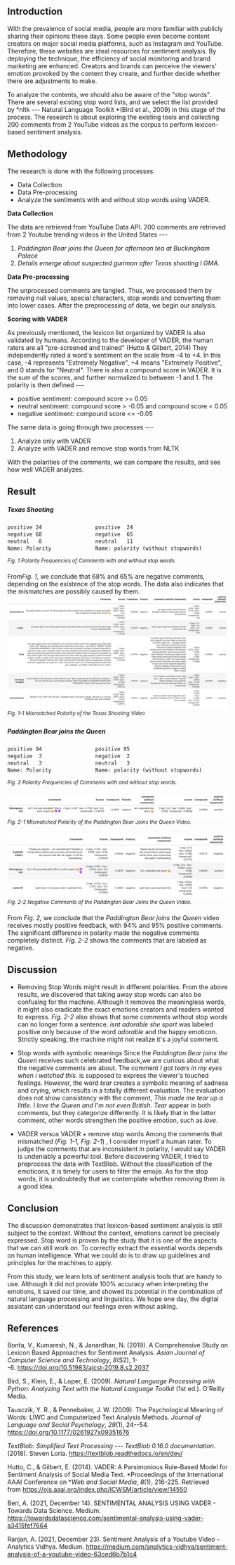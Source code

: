 **Introduction**
-
With the prevalence of social media, people are more familiar with publicly sharing their opinions these days. Some people even become content creators on major social media platforms, such as Instagram and YouTube. Therefore, these websites are ideal resources for sentiment analysis. By deploying the technique, the efficiency of social monitoring and brand marketing are enhanced. Creators and brands can perceive the viewers' emotion provoked by the content they create, and further decide whether there are adjustments to make. 

To analyze the contents, we should also be aware of the "stop words". There are several existing stop word lists, and we select the list provided by *nltk --- Natural Language Toolkit *(Bird et al., 2009) in this stage of the process. The research is about exploring the existing tools and collecting 200 comments from 2 YouTube videos as the corpus to perform lexicon-based sentiment analysis.

**Methodology**
-
The research is done with the following processes: 
- Data Collection
- Data Pre-processing
- Analyze the sentiments with and without stop words using VADER.

**Data Collection**

The data are retrieved from YouTube Data API. 200 comments are retrieved from 2 Youtube trending videos in the United States ---
1.  *Paddington Bear joins the Queen for afternoon tea at Buckingham Palace*
2.  *Details emerge about suspected gunman after Texas shooting l GMA.*

**Data Pre-processing**

The unprocessed comments are tangled. Thus, we processed them by removing null values, special characters, stop words and converting them into lower cases. After the preprocessing of data, we begin our analysis.

**Scoring with VADER**

As previously mentioned, the lexicon list organized by VADER is also validated by humans. According to the developer of VADER, the human raters are all "pre-screened and trained" (Hutto & Gilbert, 2014) They independently rated a word's sentiment on the scale from -4 to +4. In this case, -4 represents "Extremely Negative", +4 means "Extremely Positive", and 0 stands for "Neutral". There is also a compound score in VADER. It is the sum of the scores, and further normalized to between -1 and 1. The polarity is then defined ---
- positive sentiment: compound score >= 0.05
- neutral sentiment: compound score > -0.05 and compound score < 0.05
- negative sentiment: compound score <= -0.05

The same data is going through two processes ---
1. Analyze only with VADER 
2. Analyze with VADER and remove stop words from NLTK

With the polarities of the comments, we can compare the results, and see how well VADER analyzes.

**Result**
-

##### Texas Shooting 
```
positive 24                 positive  24
negative 68                 negative  65          
neutral   8                 neutral   11
Name: Polarity              Name: polarity (without stopwords)
```
<sup>*Fig. 1 Polarity Frequencies of Comments with and without stop words.* </sup>

From*Fig. 1*, we conclude that 68% and 65% are negative comments, depending on the existence of the stop words. The data also indicates that the mismatches are possibly caused by them.
![](https://github.com/chiaszu/youtube-comments-sentiment-analysis/blob/main/img/fig.1-1.jpg?raw=true)
<sup>*Fig. 1-1 Mismatched Polarity of the Texas Shooting Video*</sup>

##### Paddington Bear joins the Queen

```
positive 94                 positive 95
negative  3                 negative  2          
neutral   3                 neutral   3
Name: Polarity              Name: polarity (without stopwords)
```
<sup>*Fig. 2 Polarity Frequencies of Comments with and without stop words.*</sup>

![](https://github.com/chiaszu/youtube-comments-sentiment-analysis/blob/main/img/fig.2-1.jpg?raw=true)
<sup>*Fig. 2-1 Mismatched Polarity of the Paddington Bear Joins the Queen Video.*</sup>

![](https://github.com/chiaszu/youtube-comments-sentiment-analysis/blob/main/img/fig.2-2.jpg?raw=true)
<sup>*Fig. 2-2 Negative Comments of the Paddington Bear Joins the Queen Video.*</sup>

From *Fig. 2,* we conclude that the *Paddington Bear joins the Queen* video receives mostly positive feedback, with 94% and 95% positive comments. The significant difference in polarity made the negative comments completely distinct. *Fig. 2-2* shows the comments that are labeled as negative.

**Discussion**
-
- Removing Stop Words might result in different polarities.
From the above results, we discovered that taking away stop words can also be confusing for the machine. Although it removes the meaningless words, it might also eradicate the exact emotions creators and readers wanted to express. *Fig. 2-2* also shows that some comments without stop words can no longer form a sentence. *isnt adorable she sport* was labeled positive only because of the word *adorable* and the happy emoticon. Strictly speaking, the machine might not realize it's a joyful comment.

- Stop words with symbolic meanings
Since the *Paddington Bear joins the Queen* receives such celebrated feedback,we are curious about what the negative comments are about. The comment *I got tears in my eyes when i watched this.* is supposed to express the viewer's touched feelings. However, the word *tear* creates a symbolic meaning of sadness and crying, which results in a totally different evaluation. The evaluation does not show consistency with the comment, *This made me tear up a little. I love the Queen and I'm not even British. Tear* appear in both comments, but they categorize differently. It is likely that in the latter comment, other words strengthen the positive emotion, such as *love*. 

- VADER versus VADER + remove stop words
Among the comments that mismatched (*Fig. 1-1, Fig. 2-1*) , I consider myself a
human rater. To judge the comments that are inconsistent in polarity, I would say VADER is undeniably a powerful tool. Before discovering VADER, I tried to preprocess the data with TextBlob. Without the classification of the emoticons, it is timely for users to filter the emojis. As for the stop words, it is undoubtedly that we contemplate whether removing them is a good idea.

**Conclusion**
-
The discussion demonstrates that lexicon-based sentiment analysis is still subject to the context. Without the context, emotions cannot be precisely expressed. Stop word is proven by the study that it is one of the aspects that we can still work on. To correctly extract the essential words depends on human intelligence. What we could do is to draw up guidelines and principles for the machines to apply.

From this study, we learn lots of sentiment analysis tools that are handy to use. Although it did not provide 100% accuracy when interpreting the emotions, it saved our time, and showed its potential in the combination of natural language processing and linguistics. We hope one day, the digital assistant can understand our feelings even without asking.

**References**
-
Bonta, V., Kumaresh, N., & Janardhan, N. (2019). A Comprehensive Study on Lexicon Based Approaches for Sentiment Analysis. *Asian Journal of Computer Science and Technology*, *8*(S2), 1--6. <https://doi.org/10.51983/ajcst-2019.8.s2.2037>

Bird, S., Klein, E., & Loper, E. (2009). *Natural Language Processing with Python: Analyzing Text with the Natural Language Toolkit* (1st ed.). O'Reilly Media.

Tausczik, Y. R., & Pennebaker, J. W. (2009). The Psychological Meaning of Words: LIWC and Computerized Text Analysis Methods. *Journal of Language and Social Psychology*, *29*(1), 24--54. https://doi.org/10.1177/0261927x09351676

*TextBlob: Simplified Text Processing --- TextBlob 0.16.0 documentation*. (2018). Steven Loria. https://textblob.readthedocs.io/en/dev/

Hutto, C., & Gilbert, E. (2014). VADER: A Parsimonious Rule-Based Model for Sentiment Analysis of Social Media Text. *Proceedings of the International AAAI Conference on **Web and Social Media*, *8*(1), 216-225. Retrieved from https://ojs.aaai.org/index.php/ICWSM/article/view/14550

Beri, A. (2021, December 14). SENTIMENTAL ANALYSIS USING VADER - Towards Data Science. Medium. https://towardsdatascience.com/sentimental-analysis-using-vader-a3415fef7664

Ranjan, A. (2021, December 23). Sentiment Analysis of a Youtube Video - Analytics Vidhya. Medium. https://medium.com/analytics-vidhya/sentiment-analysis-of-a-youtube-video-63ced6b7b1c4
